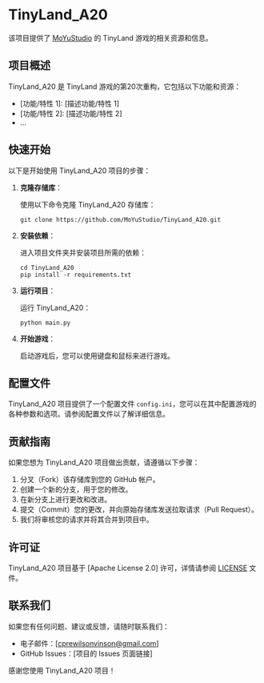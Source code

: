 # TinyLand_A20

该项目提供了 [MoYuStudio](https://github.com/MoYuStudio) 的 TinyLand 游戏的相关资源和信息。

## 项目概述

TinyLand_A20 是 TinyLand 游戏的第20次重构，它包括以下功能和资源：

- [功能/特性 1]: [描述功能/特性 1]
- [功能/特性 2]: [描述功能/特性 2]
- ...

## 快速开始

以下是开始使用 TinyLand_A20 项目的步骤：

1. **克隆存储库**：

    使用以下命令克隆 TinyLand_A20 存储库：

    ```shell
    git clone https://github.com/MoYuStudio/TinyLand_A20.git
    ```

2. **安装依赖**：

    进入项目文件夹并安装项目所需的依赖：

    ```shell
    cd TinyLand_A20
    pip install -r requirements.txt
    ```

3. **运行项目**：

    运行 TinyLand_A20：

    ```shell
    python main.py
    ```

4. **开始游戏**：

    启动游戏后，您可以使用键盘和鼠标来进行游戏。

## 配置文件

TinyLand_A20 项目提供了一个配置文件 `config.ini`，您可以在其中配置游戏的各种参数和选项。请参阅配置文件以了解详细信息。

## 贡献指南

如果您想为 TinyLand_A20 项目做出贡献，请遵循以下步骤：

1. 分叉（Fork）该存储库到您的 GitHub 帐户。
2. 创建一个新的分支，用于您的修改。
3. 在新分支上进行更改和改进。
4. 提交（Commit）您的更改，并向原始存储库发送拉取请求（Pull Request）。
5. 我们将审核您的请求并将其合并到项目中。

## 许可证

TinyLand_A20 项目基于 [Apache License 2.0] 许可，详情请参阅 [LICENSE](LICENSE) 文件。

## 联系我们

如果您有任何问题、建议或反馈，请随时联系我们：

- 电子邮件：[cprewilsonvinson@gmail.com]
- GitHub Issues：[项目的 Issues 页面链接]

感谢您使用 TinyLand_A20 项目！

